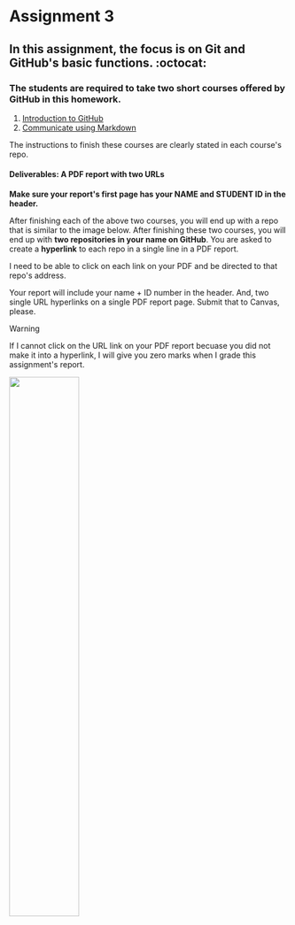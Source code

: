 # Assignment 3
## In this assignment, the focus is on Git and GitHub's basic functions. :octocat:

### The students are required to take two short courses offered by GitHub in this homework.

1. [Introduction to GitHub](https://github.com/skills/introduction-to-github) 
2. [Communicate using Markdown](https://github.com/skills/communicate-using-markdown) 

The instructions to finish these courses are clearly stated in each course's repo. 

#### Deliverables: A PDF report with two URLs


**Make sure your report's first page has your NAME and STUDENT ID in the header.**

After finishing each of the above two courses, you will end up with a repo that is similar to the image below. 
After finishing these two courses, you will end up with **two repositories in your name on GitHub**.
You are asked to create a **hyperlink** to each repo in a single line in a PDF report. 


I need to be able to click on each link on your PDF and be directed to that repo's address. 

Your report will include your name + ID number in the header. And, two single URL hyperlinks on a single PDF report page. Submit that to Canvas, please.

> [!WARNING]
> If I cannot click on the URL link on your PDF report becuase you did not make it into a hyperlink, I will give you zero marks when I grade this assignment's report.



<img width="50%" src="https://github.com/nina-mir/CSC317-assignments/blob/b505eb2bdfd9d734d6123ebd1ad4d56001c0c892/assignment-3/images/Screenshot%20from%202024-02-14%2023-21-02.png"></img>
